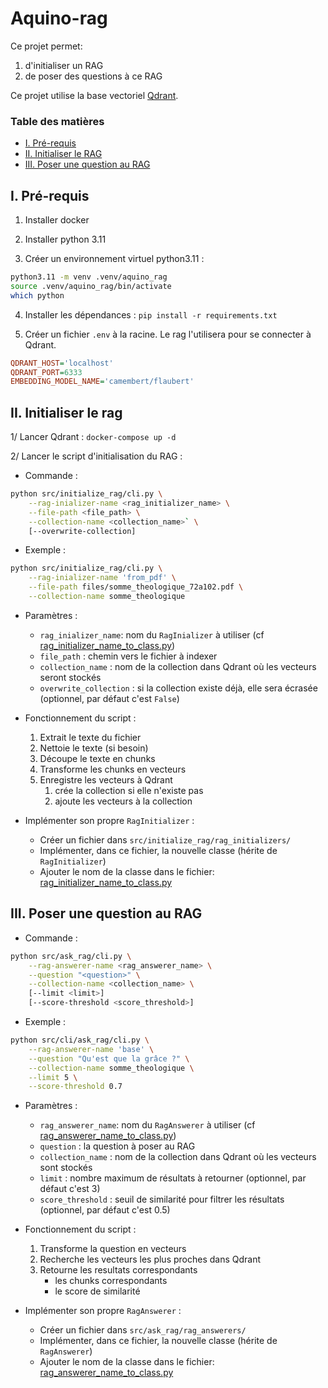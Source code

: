 # Aquino-rag

Ce projet permet:
1. d'initialiser un RAG
2. de poser des questions à ce RAG

Ce projet utilise la base vectoriel [Qdrant](https://qdrant.tech/qdrant-vector-database/).

### Table des matières
- [I. Pré-requis](#i-pré-requis)  
- [II. Initialiser le RAG](#ii-initialiser-le-rag)  
- [III. Poser une question au RAG](#iii-poser-une-question-au-rag)  



## I. Pré-requis
1. Installer docker

2. Installer python 3.11

3. Créer un environnement virtuel python3.11 :
```bash
python3.11 -m venv .venv/aquino_rag
source .venv/aquino_rag/bin/activate
which python
```

4. Installer les dépendances : `pip install -r requirements.txt`

5. Créer un fichier `.env` à la racine. Le rag l'utilisera pour se connecter à Qdrant.  
```ini
QDRANT_HOST='localhost'
QDRANT_PORT=6333
EMBEDDING_MODEL_NAME='camembert/flaubert'
```




## II. Initialiser le rag

1/ Lancer Qdrant : `docker-compose up -d`

2/ Lancer le script d'initialisation du RAG :

- Commande : 
```bash
python src/initialize_rag/cli.py \
    --rag-inializer-name <rag_initializer_name> \
    --file-path <file_path> \
    --collection-name <collection_name>` \
    [--overwrite-collection]
```

- Exemple : 
```bash
python src/initialize_rag/cli.py \
    --rag-inializer-name 'from_pdf' \
    --file-path files/somme_theologique_72a102.pdf \
    --collection-name somme_theologique
```

- Paramètres :
  - `rag_inializer_name`: nom du `RagInializer` à utiliser (cf [rag_initializer_name_to_class.py](src/initialize_rag/rag_initializer_name_to_class.py))
  - `file_path` : chemin vers le fichier à indexer
  - `collection_name` : nom de la collection dans Qdrant où les vecteurs seront stockés
  - `overwrite_collection` : si la collection existe déjà, elle sera écrasée (optionnel, par défaut c'est `False`)


- Fonctionnement du script :
  1. Extrait le texte du fichier
  2. Nettoie le texte (si besoin)
  3. Découpe le texte en chunks
  4. Transforme les chunks en vecteurs
  5. Enregistre les vecteurs à Qdrant
      1. crée la collection si elle n'existe pas
      2. ajoute les vecteurs à la collection


- Implémenter son propre `RagInitializer` :
  - Créer un fichier dans `src/initialize_rag/rag_initializers/`
  - Implémenter, dans ce fichier, la nouvelle classe (hérite de `RagInitializer`)  
  - Ajouter le nom de la classe dans le fichier: [rag_initializer_name_to_class.py](src/initialize_rag/rag_initializer_name_to_class.py)



## III. Poser une question au RAG

- Commande : 
```bash
python src/ask_rag/cli.py \
    --rag-answerer-name <rag_answerer_name> \
    --question "<question>" \
    --collection-name <collection_name> \
    [--limit <limit>]
    [--score-threshold <score_threshold>]
```

- Exemple :
```bash
python src/cli/ask_rag/cli.py \
    --rag-answerer-name 'base' \
    --question "Qu'est que la grâce ?" \
    --collection-name somme_theologique \
    --limit 5 \
    --score-threshold 0.7
```

- Paramètres :
  - `rag_answerer_name`: nom du `RagAnswerer` à utiliser (cf [rag_answerer_name_to_class.py](src/ask_rag/rag_answerer_name_to_class.py)) 
  - `question` : la question à poser au RAG
  - `collection_name` : nom de la collection dans Qdrant où les vecteurs sont stockés
  - `limit` : nombre maximum de résultats à retourner (optionnel, par défaut c'est 3)
  - `score_threshold` : seuil de similarité pour filtrer les résultats (optionnel, par défaut c'est 0.5)


- Fonctionnement du script :
  1. Transforme la question en vecteurs
  2. Recherche les vecteurs les plus proches dans Qdrant
  3. Retourne les resultats correspondants
      - les chunks correspondants
      - le score de similarité


- Implémenter son propre `RagAnswerer` :
  - Créer un fichier dans `src/ask_rag/rag_answerers/`
  - Implémenter, dans ce fichier, la nouvelle classe (hérite de `RagAnswerer`)  
  - Ajouter le nom de la classe dans le fichier: [rag_answerer_name_to_class.py](src/ask_rag/rag_answerer_name_to_class.py)
